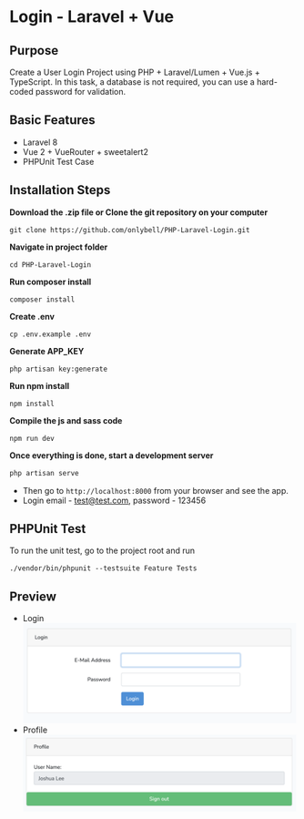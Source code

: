 # Login - Laravel + Vue
## Purpose
Create a User Login Project using PHP + Laravel/Lumen + Vue.js + TypeScript. In this task, a database is not required, you can use a hard-coded password for validation. 

## Basic Features
- Laravel 8
- Vue 2 + VueRouter + sweetalert2
- PHPUnit Test Case

## Installation Steps

**Download the .zip file or Clone the git repository on your computer**
```
git clone https://github.com/onlybell/PHP-Laravel-Login.git
```
**Navigate in project folder**
```
cd PHP-Laravel-Login
```
**Run composer install**
```
composer install
```
**Create .env**
```
cp .env.example .env
```
**Generate APP_KEY**
```
php artisan key:generate
```
**Run npm install**
```
npm install
```
**Compile the js and sass code**
```
npm run dev
```
**Once everything is done, start a development server**
```bash
php artisan serve
```
- Then go to `http://localhost:8000` from your browser and see the app.
- Login email - test@test.com, password - 123456


## PHPUnit Test
To run the unit test, go to the project root and run
```
./vendor/bin/phpunit --testsuite Feature Tests
```

## Preview
- Login
![Login Page](/screen/login.png)
- Profile
![Profile Page](/screen/profile.png)
